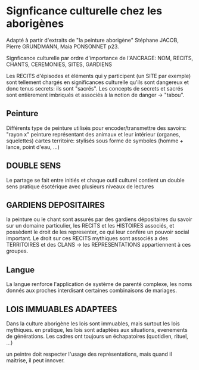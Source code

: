 # Signficance culturelle chez les aborigènes

Adapté à partir d'extraits de "la peinture aborigène" Stéphane JACOB, Pierre GRUNDMANN, Maia PONSONNET p23.

Signficance culturelle par ordre d'importance de l'ANCRAGE: NOM, RECITS, CHANTS, CEREMONIES, SITES, GARDIENS

Les RECITS d'épisodes et éléments qui y participent (un SITE par exemple) sont tellement chargés en significances culturelle qu'ils sont dangereux et donc tenus secrets: ils sont "sacrés". Les concepts de secrets et sacrés sont entièrement imbriqués et associés à la notion de danger -> "tabou".



## Peinture 

Différents type de peinture utilisés pour encoder/transmettre des savoirs:
"rayon x" peinture représentant des animaux et leur intérieur (organes, squelettes)
cartes territoire: stylisés sous forme de symboles (homme + lance, point d'eau, ...)

## DOUBLE SENS

Le partage se fait entre initiés et chaque outil culturel contient un double sens pratique ésotérique avec plusieurs niveaux de lectures

## GARDIENS DEPOSITAIRES
la peinture ou le chant sont assurés par des gardiens dépositaires du savoir sur un domaine particulier, les RECITS et les HISTOIRES associés, et possèdent le droit de les representer, ce qui leur confère un pouvoir social important. Le droit sur ces RECITS mythiques sont associés a des TERRITOIRES et des CLANS -> les REPRESENTATIONS appartiennent à ces groupes.

## Langue

La langue renforce l'application de système de parenté complexe, les noms donnés aux proches interdisant certaines combinaisons de mariages.


## LOIS IMMUABLES ADAPTEES

Dans la culture aborigène les lois sont immuables, mais surtout les lois mythiques. en pratique, les lois sont adaptées aux situations, evenements de générations. Les cadres ont toujours un échapatoires (quotidien, rituel, ...)

un peintre doit respecter l'usage des représentations, mais quand il maitrise, il peut innover.
